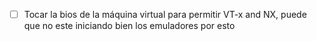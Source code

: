 
- [ ] Tocar la bios de la máquina virtual para permitir VT-x and NX, puede que no este iniciando bien los emuladores por esto
